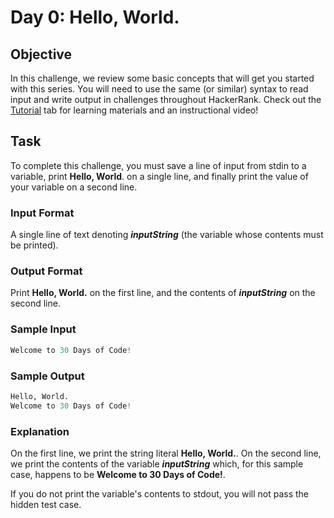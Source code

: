 # Day 0: Hello, World.

## Objective 
In this challenge, we review some basic concepts that will get you started with this series. You will need to use the same (or similar) syntax to read input and write output in challenges throughout HackerRank. Check out the [Tutorial](https://www.hackerrank.com/challenges/30-hello-world/tutorial) tab for learning materials and an instructional video!

## Task 
To complete this challenge, you must save a line of input from stdin to a variable, print **Hello, World**. on a single line, and finally print the value of your variable on a second line.

### Input Format

A single line of text denoting **_inputString_** (the variable whose contents must be printed).

### Output Format

Print **Hello, World.** on the first line, and the contents of **_inputString_** on the second line.

### Sample Input
```python
Welcome to 30 Days of Code!
```
### Sample Output
```python
Hello, World. 
Welcome to 30 Days of Code!
```

### Explanation

On the first line, we print the string literal **Hello, World.**. On the second line, we print the contents of the  variable **_inputString_** which, for this sample case, happens to be **Welcome to 30 Days of Code!**.

If you do not print the variable's contents to stdout, you will not pass the hidden test case.
